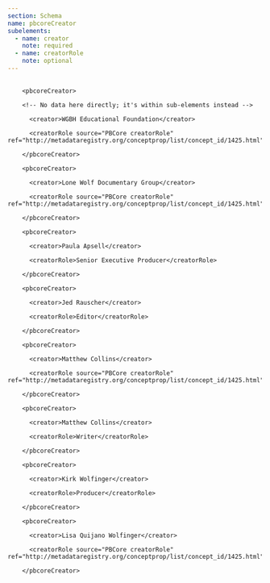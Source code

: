 ```yaml
---
section: Schema
name: pbcoreCreator
subelements:
  - name: creator
    note: required
  - name: creatorRole
    note: optional
---
```

<pre>
  <code>
    &lt;pbcoreCreator&gt;<br>
    &lt;!-- No data here directly; it's within sub-elements instead --&gt;<br>
      &lt;creator&gt;WGBH Educational Foundation&lt;/creator&gt;<br>
      &lt;creatorRole source=&quot;PBCore creatorRole&quot; ref=&quot;http://metadataregistry.org/conceptprop/list/concept_id/1425.html&quot;&gt;Producer&lt;/creatorRole&gt;<br>
    &lt;/pbcoreCreator&gt;<br>
    &lt;pbcoreCreator&gt;<br>
      &lt;creator&gt;Lone Wolf Documentary Group&lt;/creator&gt;<br>
      &lt;creatorRole source=&quot;PBCore creatorRole&quot; ref=&quot;http://metadataregistry.org/conceptprop/list/concept_id/1425.html&quot;&gt;Producer&lt;/creatorRole&gt;<br>
    &lt;/pbcoreCreator&gt;<br>
    &lt;pbcoreCreator&gt;<br>
      &lt;creator&gt;Paula Apsell&lt;/creator&gt;<br>
      &lt;creatorRole&gt;Senior Executive Producer&lt;/creatorRole&gt;<br>
    &lt;/pbcoreCreator&gt;<br>
    &lt;pbcoreCreator&gt;<br>
      &lt;creator&gt;Jed Rauscher&lt;/creator&gt;<br>
      &lt;creatorRole&gt;Editor&lt;/creatorRole&gt;<br>
    &lt;/pbcoreCreator&gt;<br>
    &lt;pbcoreCreator&gt;<br>
      &lt;creator&gt;Matthew Collins&lt;/creator&gt;<br>
      &lt;creatorRole source=&quot;PBCore creatorRole&quot; ref=&quot;http://metadataregistry.org/conceptprop/list/concept_id/1425.html&quot;&gt;Producer&lt;/creatorRole&gt;<br>
    &lt;/pbcoreCreator&gt;<br>
    &lt;pbcoreCreator&gt;<br>
      &lt;creator&gt;Matthew Collins&lt;/creator&gt;<br>
      &lt;creatorRole&gt;Writer&lt;/creatorRole&gt;<br>
    &lt;/pbcoreCreator&gt;<br>
    &lt;pbcoreCreator&gt;<br>
      &lt;creator&gt;Kirk Wolfinger&lt;/creator&gt;<br>
      &lt;creatorRole&gt;Producer&lt;/creatorRole&gt;<br>
    &lt;/pbcoreCreator&gt;<br>
    &lt;pbcoreCreator&gt;<br>
      &lt;creator&gt;Lisa Quijano Wolfinger&lt;/creator&gt;<br>
      &lt;creatorRole source=&quot;PBCore creatorRole&quot; ref=&quot;http://metadataregistry.org/conceptprop/list/concept_id/1425.html&quot;&gt;Producer&lt;/creatorRole&gt;<br>
    &lt;/pbcoreCreator&gt;<br>
  </code>
</pre>
